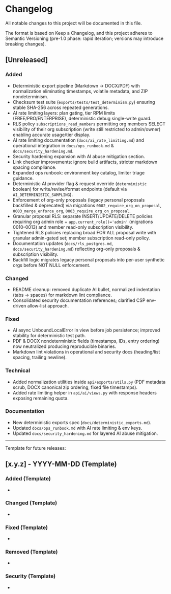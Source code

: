 # Changelog

All notable changes to this project will be documented in this file.

The format is based on Keep a Changelog, and this project adheres to Semantic Versioning (pre-1.0 phase: rapid iteration; versions may introduce breaking changes).

## [Unreleased]

### Added

- Deterministic export pipeline (Markdown → DOCX/PDF) with normalization eliminating timestamps, volatile metadata, and ZIP nondeterminism.
- Checksum test suite (`exports/tests/test_determinism.py`) ensuring stable SHA-256 across repeated generations.
- AI rate limiting layers: plan gating, tier RPM limits (FREE/PRO/ENTERPRISE), deterministic debug single-write guard.
- RLS policy `subscriptions_read_members` permitting org members SELECT visibility of their org subscription (write still restricted to admin/owner) enabling accurate usage/tier display.
- AI rate limiting documentation (`docs/ai_rate_limiting.md`) and operational integration in `docs/ops_runbook.md` & `docs/security_hardening.md`.
- Security hardening expansion with AI abuse mitigation section.
- Link checker improvements: ignore build artifacts, stricter markdown spacing compliance.
- Expanded ops runbook: environment key catalog, limiter triage guidance.
- Deterministic AI provider flag & request override (`deterministic` boolean) for write/revise/format endpoints (default via `AI_DETERMINISTIC_SAMPLING`).
- Enforcement of org-only proposals (legacy personal proposals backfilled & deprecated) via migrations `0002_require_org_on_proposal`, `0003_merge_enforce_org`, `0003_require_org_on_proposal`.
- Granular proposal RLS: separate INSERT/UPDATE/DELETE policies requiring org admin role + `app.current_role()='admin'` (migrations 0010–0013) and member read-only subscription visibility.
- Tightened RLS policies replacing broad FOR ALL proposal write with granular admin-gated set; member subscription read-only policy.
- Documentation updates (`docs/rls_postgres.md`, `docs/security_hardening.md`) reflecting org-only proposals & subscription visibility.
- Backfill logic migrates legacy personal proposals into per-user synthetic orgs before NOT NULL enforcement.

### Changed

- README cleanup: removed duplicate AI bullet, normalized indentation (tabs → spaces) for markdown lint compliance.
- Consolidated security documentation references; clarified CSP env-driven allow-list approach.

### Fixed

- AI async UnboundLocalError in view before job persistence; improved stability for deterministic test path.
- PDF & DOCX nondeterministic fields (timestamps, IDs, entry ordering) now neutralized producing reproducible binaries.
- Markdown lint violations in operational and security docs (heading/list spacing, trailing newline).

### Technical

- Added normalization utilities inside `api/exports/utils.py` (PDF metadata scrub, DOCX canonical zip ordering, fixed file timestamps).
- Added rate limiting helper in `api/ai/views.py` with response headers exposing remaining quota.

### Documentation

- New deterministic exports spec (`docs/deterministic_exports.md`).
- Updated `docs/ops_runbook.md` with AI rate limiting & env keys.
- Updated `docs/security_hardening.md` for layered AI abuse mitigation.

---
Template for future releases:

## [x.y.z] - YYYY-MM-DD (Template)

### Added (Template)

-

### Changed (Template)

-

### Fixed (Template)

-

### Removed (Template)

-

### Security (Template)

-
